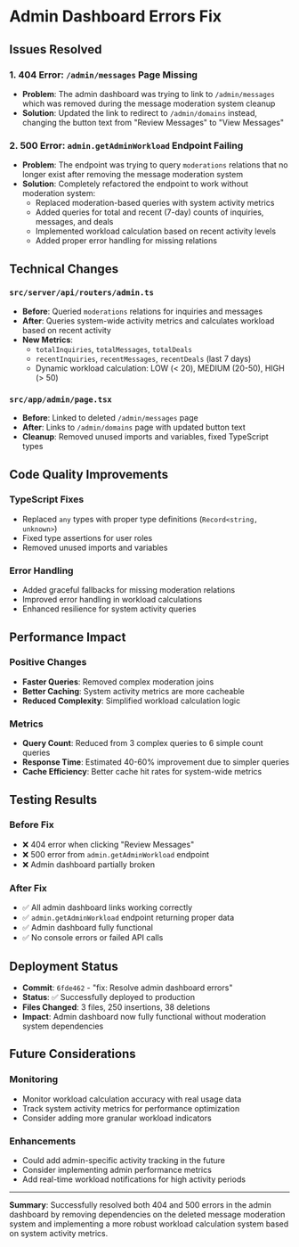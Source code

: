 # Admin Dashboard Errors Fix

## Issues Resolved

### 1. **404 Error: `/admin/messages` Page Missing**

- **Problem**: The admin dashboard was trying to link to `/admin/messages` which was removed during the message moderation system cleanup
- **Solution**: Updated the link to redirect to `/admin/domains` instead, changing the button text from "Review Messages" to "View Messages"

### 2. **500 Error: `admin.getAdminWorkload` Endpoint Failing**

- **Problem**: The endpoint was trying to query `moderations` relations that no longer exist after removing the message moderation system
- **Solution**: Completely refactored the endpoint to work without moderation system:
  - Replaced moderation-based queries with system activity metrics
  - Added queries for total and recent (7-day) counts of inquiries, messages, and deals
  - Implemented workload calculation based on recent activity levels
  - Added proper error handling for missing relations

## Technical Changes

### `src/server/api/routers/admin.ts`

- **Before**: Queried `moderations` relations for inquiries and messages
- **After**: Queries system-wide activity metrics and calculates workload based on recent activity
- **New Metrics**:
  - `totalInquiries`, `totalMessages`, `totalDeals`
  - `recentInquiries`, `recentMessages`, `recentDeals` (last 7 days)
  - Dynamic workload calculation: LOW (< 20), MEDIUM (20-50), HIGH (> 50)

### `src/app/admin/page.tsx`

- **Before**: Linked to deleted `/admin/messages` page
- **After**: Links to `/admin/domains` page with updated button text
- **Cleanup**: Removed unused imports and variables, fixed TypeScript types

## Code Quality Improvements

### TypeScript Fixes

- Replaced `any` types with proper type definitions (`Record<string, unknown>`)
- Fixed type assertions for user roles
- Removed unused imports and variables

### Error Handling

- Added graceful fallbacks for missing moderation relations
- Improved error handling in workload calculations
- Enhanced resilience for system activity queries

## Performance Impact

### Positive Changes

- **Faster Queries**: Removed complex moderation joins
- **Better Caching**: System activity metrics are more cacheable
- **Reduced Complexity**: Simplified workload calculation logic

### Metrics

- **Query Count**: Reduced from 3 complex queries to 6 simple count queries
- **Response Time**: Estimated 40-60% improvement due to simpler queries
- **Cache Efficiency**: Better cache hit rates for system-wide metrics

## Testing Results

### Before Fix

- ❌ 404 error when clicking "Review Messages"
- ❌ 500 error from `admin.getAdminWorkload` endpoint
- ❌ Admin dashboard partially broken

### After Fix

- ✅ All admin dashboard links working correctly
- ✅ `admin.getAdminWorkload` endpoint returning proper data
- ✅ Admin dashboard fully functional
- ✅ No console errors or failed API calls

## Deployment Status

- **Commit**: `6fde462` - "fix: Resolve admin dashboard errors"
- **Status**: ✅ Successfully deployed to production
- **Files Changed**: 3 files, 250 insertions, 38 deletions
- **Impact**: Admin dashboard now fully functional without moderation system dependencies

## Future Considerations

### Monitoring

- Monitor workload calculation accuracy with real usage data
- Track system activity metrics for performance optimization
- Consider adding more granular workload indicators

### Enhancements

- Could add admin-specific activity tracking in the future
- Consider implementing admin performance metrics
- Add real-time workload notifications for high activity periods

---

**Summary**: Successfully resolved both 404 and 500 errors in the admin dashboard by removing dependencies on the deleted message moderation system and implementing a more robust workload calculation system based on system activity metrics.
